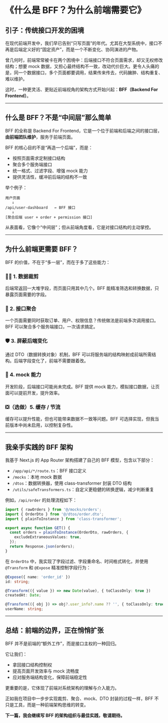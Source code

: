 # 《什么是 BFF？为什么前端需要它》

## 引子：传统接口开发的困境

在现代前端开发中，我们早已告别“只写页面”的年代。尤其在大型系统中，接口不再是后端定义好的“固定资产”，而是一个不断变化、协同演进的产物。

曾几何时，前端常常被卡在两个困境中：后端接口不符合页面需求，却又无权修改结构；想要 mock 数据，又担心最终结构不一致，改动代价巨大。更令人头痛的是，同一个数据接口，多个页面都要调用，结果传来传去，代码臃肿、结构重复、难以维护。

这时，一种更灵活、更贴近前端视角的架构方式开始兴起：**BFF（Backend For Frontend）**。

---

## 什么是 BFF？不是“中间层”那么简单

BFF 的全称是 Backend For Frontend，它是一个位于前端和后端之间的接口层，**由前端团队维护**，服务于前端页面。

BFF 的核心目的不是“再造一个后端”，而是：

* 按照页面需求定制接口结构
* 聚合多个服务端接口
* 统一格式、过滤字段、增强 mock 能力
* 提供灵活性，缓冲前后端的结构不一致

举个例子：

```text
用户页面
   ↓
/api/user-dashboard   ← BFF 接口
   ↓
[聚合后端 user + order + permission 接口]
```

从表面看，它像个“中间层”；但从前端角度看，它是对接口结构的主动掌控。

---

## 为什么前端更需要 BFF？

BFF 的价值，不在于“多一层”，而在于多了这些能力：

### 👩‍🔧 1. 数据裁剪

后端常返回一大堆字段，而页面只用其中几个。BFF 能精准筛选和转换数据，只暴露页面需要的字段。

### 🔗 2. 接口聚合

一个页面需要同时获取订单、用户、权限信息？传统做法是前端多次调用接口。BFF 可以聚合多个服务端接口，一次请求搞定。

### 🛡️ 3. 屏蔽后端变化

通过 DTO（数据转换对象）机制，BFF 可以将服务端的结构映射成前端所需结构。后端字段变化了，前端不需要跟着改。

### 🧪 4. mock 能力

开发阶段，后端接口可能尚未完成。BFF 提供 mock 能力，模拟接口数据，让页面可以提前开发，提升效率。

### ❎（选做）5. 缓存 / 节流

缓存可以提升性能，但也可能带来数据不一致等问题。BFF 可选择实现，但我当前版本中尚未启用，以控制复杂性。

---

## 我亲手实践的 BFF 架构

我基于 Next.js 的 App Router 架构搭建了自己的 BFF 模型，包含以下部分：

* `/app/api/*/route.ts`：BFF 接口定义
* `/mocks`：本地 mock 数据
* `/dtos`：数据转换器，使用 class-transformer 封装 DTO 结构
* `/utils/safeTransformers.ts`：自定义更稳健的转换逻辑，减少判断重复

例如，`/api/order` 的处理流程如下：

```ts
import { rawOrders } from '@/mocks/orders';
import { OrderDto } from '@/dtos/order.dto';
import { plainToInstance } from 'class-transformer';

export async function GET() {
  const orders = plainToInstance(OrderDto, rawOrders, {
    excludeExtraneousValues: true,
  });
  return Response.json(orders);
}
```

在 `OrderDto` 中，我实现了字段过滤、字段重命名、时间格式转化，并使用 `@Transform` 和 `@Expose` 精准控制字段行为：

```ts
@Expose({ name: 'order_id' })
id: string;

@Transform(({ value }) => new Date(value), { toClassOnly: true })
createdAt: Date;

@Transform(({ obj }) => obj?.user_info?.name ?? '', { toClassOnly: true })
userName: string;
```

---

## 总结：前端的边界，正在悄悄扩张

BFF 并不是前端的“额外工作”，而是接口主权的一种回归。

它让我们：

* 拿回接口结构控制权
* 提高页面开发效率与 mock 流畅度
* 应对服务端结构变化，保障前端稳定性

更重要的是，它体现了前端对系统架构的理解与介入能力。

正如我在项目中一步步实现裁剪、聚合、mock、DTO 封装的过程一样，BFF 不只是工具，而是一种前端架构思维的转变。

**下一篇，我会继续写 BFF 的架构组织与最佳实践，敬请期待。**
